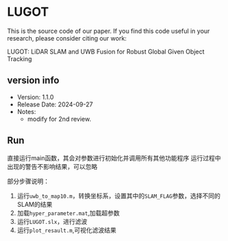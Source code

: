 # LUGOT

This is the source code of our paper. If you find this code useful in your research, please consider citing our work:

LUGOT: LiDAR SLAM and UWB Fusion for Robust Global Given Object Tracking

## version info
- Version: 1.1.0
- Release Date: 2024-09-27
- Notes:
  - modify for 2nd review.

## Run
直接运行main函数，其会对参数进行初始化并调用所有其他功能程序
运行过程中出现的警告不影响结果，可以忽略

部分步骤说明：
1. 运行`uwb_to_map10.m`，转换坐标系，设置其中的`SLAM_FLAG`参数，选择不同的SLAM的结果
2. 加载`hyper_parameter.mat`,加载超参数
2. 运行`LUGOT.slx`，进行滤波
3. 运行`plot_resault.m`,可视化滤波结果